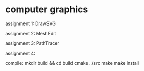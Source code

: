 # computer graphics
assignment 1: DrawSVG

assignment 2: MeshEdit

assignment 3: PathTracer

assignment 4: 

compile: 
mkdir build && cd build
cmake ../src
make
make install
